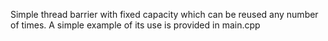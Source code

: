 Simple thread barrier with fixed capacity which can be reused any number of times.
A simple example of its use is provided in main.cpp
